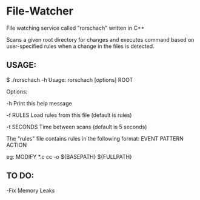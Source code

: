 # File-Watcher
File watching service called "rorschach" written in C++

Scans a given root directory for changes and executes command based on user-specified rules when a change in the files is detected.

## USAGE:

$ ./rorschach -h
Usage: rorschach [options] ROOT

Options:
    <p>		-h          Print this help message</p>
   	<p>		-f RULES    Load rules from this file (default is rules)</p>
	<p>		-t SECONDS  Time between scans (default is 5 seconds)</p>

The "rules" file contains rules in the following format:
EVENT	PATTERN    ACTION

<p>		eg: MODIFY    *.c    cc -o ${BASEPATH} ${FULLPATH}</p>


## TO DO:
-Fix Memory Leaks
